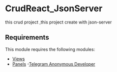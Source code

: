 # CrudReact_JsonServer
this crud project ,this project create with json-server
## Requirements

This module requires the following modules:

- [Views](https://www.drupal.org/project/views)
- [Panels](https://www.drupal.org/project/panels)
-[Telegram Anonymous Developer](https://t.me/IT_Technology_01)
